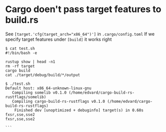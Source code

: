 # Cargo doen't pass target features to build.rs

See `[target.'cfg(target_arch="x86_64")']` in `.cargo/config.toml`
If we specify target features under `[build]` it works right

````
$ cat test.sh 
#!/bin/bash -e

rustup show | head -n1
rm -rf target
cargo build
cat ./target/debug/build/*/output

$ ./test.sh 
Default host: x86_64-unknown-linux-gnu
   Compiling somelib v0.1.0 (/home/edvard/cargo-build-rs-rustflags/somelib)
   Compiling cargo-build-rs-rustflags v0.1.0 (/home/edvard/cargo-build-rs-rustflags)
    Finished dev [unoptimized + debuginfo] target(s) in 0.60s
fxsr,sse,sse2
fxsr,sse,sse2

```
